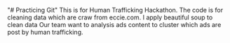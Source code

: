 "# Practicing Git" 
This is for Human Trafficking Hackathon. 
The code is for cleaning data which are craw from eccie.com.
I apply beautiful soup to clean data
Our team want to analysis ads content to cluster which ads are post by human trafficking.

